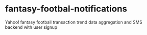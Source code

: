 # fantasy-footbal-notifications
Yahoo! fantasy football transaction trend data aggregation and SMS backend with user signup
